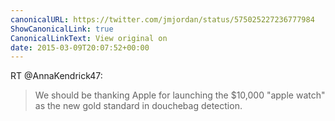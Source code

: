 ```yaml
---
canonicalURL: https://twitter.com/jmjordan/status/575025227236777984
ShowCanonicalLink: true
CanonicalLinkText: View original on
date: 2015-03-09T20:07:52+00:00
---
```

RT @AnnaKendrick47:
> We should be thanking Apple for launching the $10,000 "apple watch" as the new gold standard in douchebag detection.